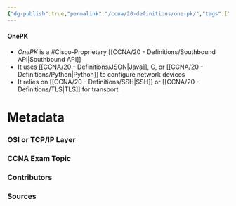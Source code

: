 ```yaml
---
{"dg-publish":true,"permalink":"/ccna/20-definitions/one-pk/","tags":["defs_ccna"],"created":"2023-11-05T10:55:11.000-08:00","updated":"2023-11-07T09:35:34.000-08:00"}
---
```


#### OnePK
- *OnePK* is a #Cisco-Proprietary [[CCNA/20 - Definitions/Southbound API\|Southbound API]]
- It uses [[CCNA/20 - Definitions/JSON\|Java]], C, or [[CCNA/20 - Definitions/Python\|Python]] to configure network devices
- It relies on [[CCNA/20 - Definitions/SSH\|SSH]] or [[CCNA/20 - Definitions/TLS\|TLS]] for transport






# Metadata
### OSI or TCP/IP Layer

### CCNA Exam Topic

### Contributors

### Sources
